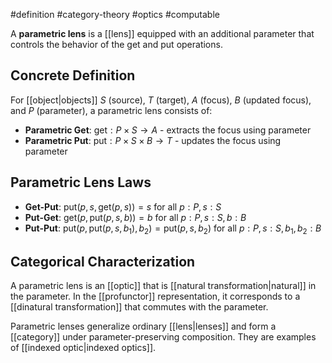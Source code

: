 #definition #category-theory #optics #computable

A **parametric lens** is a [[lens]] equipped with an additional parameter that controls the behavior of the get and put operations.

## Concrete Definition

For [[object|objects]] $S$ (source), $T$ (target), $A$ (focus), $B$ (updated focus), and $P$ (parameter), a parametric lens consists of:

- **Parametric Get**: $\text{get}: P \times S \to A$ - extracts the focus using parameter
- **Parametric Put**: $\text{put}: P \times S \times B \to T$ - updates the focus using parameter

## Parametric Lens Laws

- **Get-Put**: $\text{put}(p, s, \text{get}(p, s)) = s$ for all $p: P, s: S$
- **Put-Get**: $\text{get}(p, \text{put}(p, s, b)) = b$ for all $p: P, s: S, b: B$
- **Put-Put**: $\text{put}(p, \text{put}(p, s, b_1), b_2) = \text{put}(p, s, b_2)$ for all $p: P, s: S, b_1, b_2: B$

## Categorical Characterization

A parametric lens is an [[optic]] that is [[natural transformation|natural]] in the parameter. In the [[profunctor]] representation, it corresponds to a [[dinatural transformation]] that commutes with the parameter.

<!-- \begin{tikzcd} P \times S \arrow[r, "\text{get}"] \arrow[d, "\text{id} \times \langle \text{id}, \text{get} \rangle"'] & A \\ P \times S \times A \arrow[r, "\text{id} \times \text{id} \times f"'] & P \times S \times B \arrow[u, "\text{put}"'] \end{tikzcd} -->

Parametric lenses generalize ordinary [[lens|lenses]] and form a [[category]] under parameter-preserving composition. They are examples of [[indexed optic|indexed optics]].